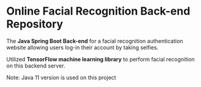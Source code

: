 # Online Facial Recognition Back-end Repository

The **Java Spring Boot Back-end** for a facial recognition authentication website allowing users log-in their account by taking selfies.

Utilized **TensorFlow machine learning library** to perform facial recognition on this backend server.

Note: Java 11 version is used on this project